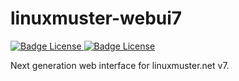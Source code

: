 # linuxmuster-webui7

<p>
    <a href="https://raw.githubusercontent.com/ajenti/ajenti/master/LICENSE">
        <img src="https://img.shields.io/badge/Python-v3-green" alt="Badge License" />
    </a>
    <a href="https://raw.githubusercontent.com/ajenti/ajenti/master/LICENSE"> 
        <img src="https://img.shields.io/github/license/linuxmuster/linuxmuster-webui7?label=License" alt="Badge License" />
    </a>
</p>

Next generation web interface for linuxmuster.net v7.
